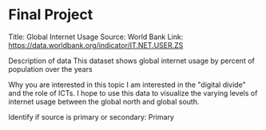 # Final Project

Title: Global Internet Usage 
Source: World Bank
Link: https://data.worldbank.org/indicator/IT.NET.USER.ZS

Description of data
This dataset shows global internet usage by percent of population over the years 

Why you are interested in this topic
I am interested in the "digital divide" and the role of ICTs. I hope to use this data to visualize the varying levels of internet usage between the global north and global south. 

Identify if source is primary or secondary: Primary 
